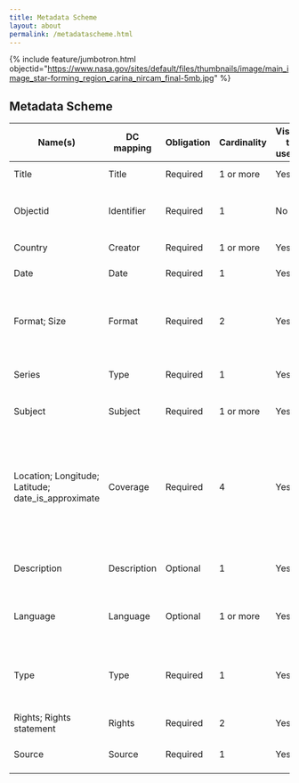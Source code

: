 ```yaml
---
title: Metadata Scheme
layout: about
permalink: /metadatascheme.html
---
```


{% include feature/jumbotron.html objectid="https://www.nasa.gov/sites/default/files/thumbnails/image/main_image_star-forming_region_carina_nircam_final-5mb.jpg" %}

## Metadata Scheme

| Name(s) | DC mapping |	Obligation |	Cardinality |	Visible to users? |	Description |
|--|--|--|--|--|--|
| Title |	Title |	Required	| 1 or more |	Yes |	Title of the work |
| Objectid |	Identifier |	Required |	1 | 	No |	Unique identifier of the resource |
| Country |	Creator	| Required |	1 or more |	Yes |	Creator of the work |
| Date |	Date |	Required |	1 |	Yes |	Date of publication |
| Format; Size |	Format |	Required |	2	| Yes |	Describes file format; gives dimensions of stamps in mm. |
| Series |	Type |	Required |	1	| Yes |	Series stamp belongs to |
| Subject |	Subject |	Required |	1 or more	| Yes |	Subject Stamp deals with |
| Location; Longitude; Latitude; date_is_approximate |	Coverage |	Required |	4 |	Yes	| Country that issued the stamp; longitude; latitude; approximate date (if actual date is not known) |
| Description	| Description |	Optional |	1	| Yes |	A description of the stamp |
| Language |	Language |	Optional	| 1 or more |	Yes	| The language(s) on the stamp |
| Type |	Type |	Required	| 1 |	Yes |	The nature or genre of the resource e.g. still image |
| Rights; Rights statement |	Rights	| Required |	2	 | Yes |	Rights statement |
| Source |	Source |	Required |	1	| Yes |	Where the item is derived |
